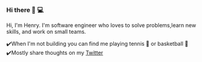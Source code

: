 ### Hi there 👋 💻

Hi, I'm Henry. I'm software engineer who loves to solve problems,learn new skills, and work on small teams. 

✔️When I'm not building you can find me playing tennis 🎾 or basketball 🏀
✔️Mostly share thoughts on my [Twitter](https://twitter.com/hbrophy93)










